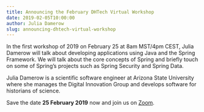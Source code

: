 ```yaml
---
title: Announcing the February DHTech Virtual Workshop
date: 2019-02-05T10:00:00
author: Julia Damerow
slug: announcing-dhtech-virtual-workshop
---
```


In the first workshop of 2019 on February 25 at 8am MST/4pm CEST, Julia Damerow will talk about developing applications using Java and the Spring Framework. We will talk about the core concepts of Spring and briefly touch on some of Spring’s projects such as Spring Security and Spring Data.

Julia Damerow is a scientific software engineer at Arizona State University where she manages the Digital Innovation Group and develops software for historians of science.

Save the date **25 February 2019** now and join us on [Zoom](https://zoom.us/j/755179791).

